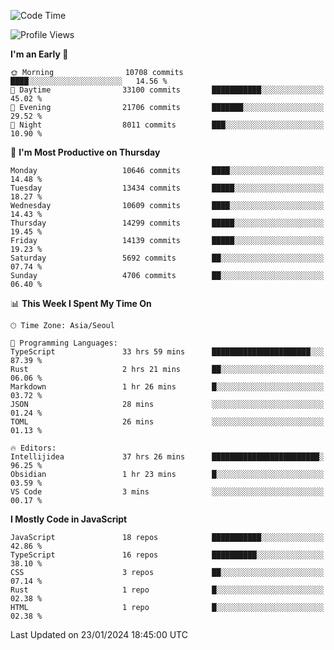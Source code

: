 <!--START_SECTION:waka-->
![Code Time](http://img.shields.io/badge/Code%20Time-5%2C543%20hrs%2012%20mins-blue)

![Profile Views](http://img.shields.io/badge/Profile%20Views-0-blue)

**I'm an Early 🐤** 

```text
🌞 Morning                10708 commits       ████░░░░░░░░░░░░░░░░░░░░░   14.56 % 
🌆 Daytime                33100 commits       ███████████░░░░░░░░░░░░░░   45.02 % 
🌃 Evening                21706 commits       ███████░░░░░░░░░░░░░░░░░░   29.52 % 
🌙 Night                  8011 commits        ███░░░░░░░░░░░░░░░░░░░░░░   10.90 % 
```
📅 **I'm Most Productive on Thursday** 

```text
Monday                   10646 commits       ████░░░░░░░░░░░░░░░░░░░░░   14.48 % 
Tuesday                  13434 commits       █████░░░░░░░░░░░░░░░░░░░░   18.27 % 
Wednesday                10609 commits       ████░░░░░░░░░░░░░░░░░░░░░   14.43 % 
Thursday                 14299 commits       █████░░░░░░░░░░░░░░░░░░░░   19.45 % 
Friday                   14139 commits       █████░░░░░░░░░░░░░░░░░░░░   19.23 % 
Saturday                 5692 commits        ██░░░░░░░░░░░░░░░░░░░░░░░   07.74 % 
Sunday                   4706 commits        ██░░░░░░░░░░░░░░░░░░░░░░░   06.40 % 
```


📊 **This Week I Spent My Time On** 

```text
🕑︎ Time Zone: Asia/Seoul

💬 Programming Languages: 
TypeScript               33 hrs 59 mins      ██████████████████████░░░   87.39 % 
Rust                     2 hrs 21 mins       ██░░░░░░░░░░░░░░░░░░░░░░░   06.06 % 
Markdown                 1 hr 26 mins        █░░░░░░░░░░░░░░░░░░░░░░░░   03.72 % 
JSON                     28 mins             ░░░░░░░░░░░░░░░░░░░░░░░░░   01.24 % 
TOML                     26 mins             ░░░░░░░░░░░░░░░░░░░░░░░░░   01.13 % 

🔥 Editors: 
Intellijidea             37 hrs 26 mins      ████████████████████████░   96.25 % 
Obsidian                 1 hr 23 mins        █░░░░░░░░░░░░░░░░░░░░░░░░   03.59 % 
VS Code                  3 mins              ░░░░░░░░░░░░░░░░░░░░░░░░░   00.17 % 
```

**I Mostly Code in JavaScript** 

```text
JavaScript               18 repos            ███████████░░░░░░░░░░░░░░   42.86 % 
TypeScript               16 repos            ██████████░░░░░░░░░░░░░░░   38.10 % 
CSS                      3 repos             ██░░░░░░░░░░░░░░░░░░░░░░░   07.14 % 
Rust                     1 repo              █░░░░░░░░░░░░░░░░░░░░░░░░   02.38 % 
HTML                     1 repo              █░░░░░░░░░░░░░░░░░░░░░░░░   02.38 % 
```




 Last Updated on 23/01/2024 18:45:00 UTC
<!--END_SECTION:waka-->
